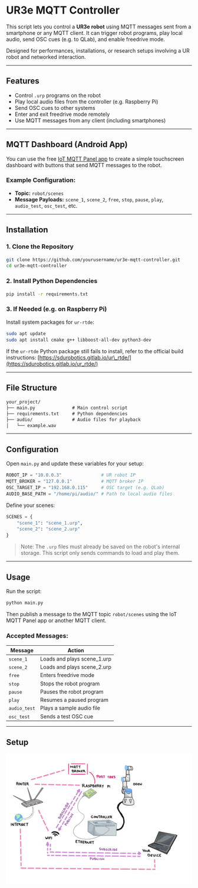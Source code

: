 # UR3e MQTT Controller

This script lets you control a **UR3e robot** using MQTT messages sent from a smartphone or any MQTT client. It can trigger robot programs, play local audio, send OSC cues (e.g. to QLab), and enable freedrive mode.

Designed for performances, installations, or research setups involving a UR robot and networked interaction.

---

## Features

- Control `.urp` programs on the robot
- Play local audio files from the controller (e.g. Raspberry Pi)
- Send OSC cues to other systems
- Enter and exit freedrive mode remotely
- Use MQTT messages from any client (including smartphones)

---

## MQTT Dashboard (Android App)

You can use the free [IoT MQTT Panel app](https://play.google.com/store/apps/details?id=snr.lab.iotmqttpanel.prod&hl=en) to create a simple touchscreen dashboard with buttons that send MQTT messages to the robot.

### Example Configuration:
- **Topic:** `robot/scenes`
- **Message Payloads:** `scene_1`, `scene_2`, `free`, `stop`, `pause`, `play`, `audio_test`, `osc_test`, etc.

---

## Installation

### 1. Clone the Repository

```bash
git clone https://github.com/yourusername/ur3e-mqtt-controller.git
cd ur3e-mqtt-controller
````

### 2. Install Python Dependencies

```bash
pip install -r requirements.txt
```

### 3. If Needed (e.g. on Raspberry Pi)

Install system packages for `ur-rtde`:

```bash
sudo apt update
sudo apt install cmake g++ libboost-all-dev python3-dev
```

If the `ur-rtde` Python package still fails to install, refer to the official build instructions:
[https://sdurobotics.gitlab.io/ur\_rtde/](https://sdurobotics.gitlab.io/ur_rtde/)

---

## File Structure

```
your_project/
├── main.py              # Main control script
├── requirements.txt     # Python dependencies
├── audio/               # Audio files for playback
│   └── example.wav
```

---

## Configuration

Open `main.py` and update these variables for your setup:

```python
ROBOT_IP = "10.0.0.3"               # UR robot IP
MQTT_BROKER = "127.0.0.1"           # MQTT broker IP
OSC_TARGET_IP = "192.168.0.115"     # OSC target (e.g. QLab)
AUDIO_BASE_PATH = "/home/pi/audio/" # Path to local audio files
```

Define your scenes:

```python
SCENES = {
    "scene_1": "scene_1.urp",
    "scene_2": "scene_2.urp"
}
```

> Note: The `.urp` files must already be saved on the robot's internal storage. This script only sends commands to load and play them.

---

## Usage

Run the script:

```bash
python main.py
```

Then publish a message to the MQTT topic `robot/scenes` using the IoT MQTT Panel app or another MQTT client.

### Accepted Messages:

| Message      | Action                       |
| ------------ | ---------------------------- |
| `scene_1`    | Loads and plays scene\_1.urp |
| `scene_2`    | Loads and plays scene\_2.urp |
| `free`       | Enters freedrive mode        |
| `stop`       | Stops the robot program      |
| `pause`      | Pauses the robot program     |
| `play`       | Resumes a paused program     |
| `audio_test` | Plays a sample audio file    |
| `osc_test`   | Sends a test OSC cue         |

---

## Setup


![MQTT Dashboard Example](img/schema-1400.webp)

